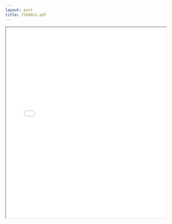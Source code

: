 ```yaml
---
layout: post
title: f1040s1.pdf
---
```


<div class="pdf-container">
<iframe src="/irs.ea/assets/pdfs/f1040s1.pdf" height="600" width="100%" allowFullScreen="true"></iframe>
</div>

